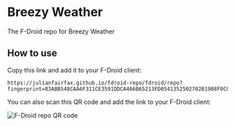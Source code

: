 # Breezy Weather
The F-Droid repo for Breezy Weather

## How to use
Copy this link and add it to your F-Droid client:

```
https://julianfairfax.github.io/fdroid-repo/fdroid/repo?fingerprint=83ABB548CAA6F311CE3591DDCA466B65213FD0541352502702B1908F0C84206D
```

You can also scan this QR code and add the link to your F-Droid client:

![F-Droid repo QR code](https://julianfairfax.github.io/fdroid-repo/fdroid/repo/icons/icon.png)
